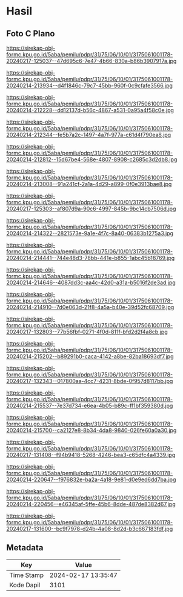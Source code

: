 # Hasil

## Foto C Plano

https://sirekap-obj-formc.kpu.go.id/5aba/pemilu/pdpr/31/75/06/10/01/3175061001178-20240217-125037--47d695c6-7e47-4b66-830a-b86b3907917a.jpg

https://sirekap-obj-formc.kpu.go.id/5aba/pemilu/pdpr/31/75/06/10/01/3175061001178-20240214-213934--d4f1846c-79c7-45bb-960f-0c9cfafe3566.jpg

https://sirekap-obj-formc.kpu.go.id/5aba/pemilu/pdpr/31/75/06/10/01/3175061001178-20240214-212228--dd12137d-b56c-4867-a531-0a95a4f58c0e.jpg

https://sirekap-obj-formc.kpu.go.id/5aba/pemilu/pdpr/31/75/06/10/01/3175061001178-20240214-212344--fe5b7a2c-1497-4a7f-977a-c61d4f790ea8.jpg

https://sirekap-obj-formc.kpu.go.id/5aba/pemilu/pdpr/31/75/06/10/01/3175061001178-20240214-212812--15d67be4-568e-4807-8908-c2685c3d2db8.jpg

https://sirekap-obj-formc.kpu.go.id/5aba/pemilu/pdpr/31/75/06/10/01/3175061001178-20240214-213008--91a241cf-2a1a-4d29-a899-0f0e3913bae8.jpg

https://sirekap-obj-formc.kpu.go.id/5aba/pemilu/pdpr/31/75/06/10/01/3175061001178-20240217-125303--af807d9a-90c6-4997-845b-9bc14cb7506d.jpg

https://sirekap-obj-formc.kpu.go.id/5aba/pemilu/pdpr/31/75/06/10/01/3175061001178-20240214-214322--2821573e-9a1e-4f7c-8a40-06383b1275a3.jpg

https://sirekap-obj-formc.kpu.go.id/5aba/pemilu/pdpr/31/75/06/10/01/3175061001178-20240214-214441--744e48d3-78bb-441e-b855-1abc45b18769.jpg

https://sirekap-obj-formc.kpu.go.id/5aba/pemilu/pdpr/31/75/06/10/01/3175061001178-20240214-214646--4087dd3c-aa4c-42d0-a31a-b5016f2de3ad.jpg

https://sirekap-obj-formc.kpu.go.id/5aba/pemilu/pdpr/31/75/06/10/01/3175061001178-20240214-214910--7d0e063d-21f8-4a5a-b40e-39d52fc68709.jpg

https://sirekap-obj-formc.kpu.go.id/5aba/pemilu/pdpr/31/75/06/10/01/3175061001178-20240217-132803--77b56fbf-0271-4f0d-811f-bfd2d2f4a8cb.jpg

https://sirekap-obj-formc.kpu.go.id/5aba/pemilu/pdpr/31/75/06/10/01/3175061001178-20240214-215202--b89291b0-caca-4142-a8be-82ba18693df7.jpg

https://sirekap-obj-formc.kpu.go.id/5aba/pemilu/pdpr/31/75/06/10/01/3175061001178-20240217-132343--017800aa-4cc7-4231-8bde-0f957d8117bb.jpg

https://sirekap-obj-formc.kpu.go.id/5aba/pemilu/pdpr/31/75/06/10/01/3175061001178-20240214-215537--7e37d734-e6ea-4b05-b89c-ff1bf359380d.jpg

https://sirekap-obj-formc.kpu.go.id/5aba/pemilu/pdpr/31/75/06/10/01/3175061001178-20240214-215700--ca2127e8-8b34-4da8-9840-026fe60a0a30.jpg

https://sirekap-obj-formc.kpu.go.id/5aba/pemilu/pdpr/31/75/06/10/01/3175061001178-20240217-131408--f94b9418-5268-4246-bea3-c65dfc4a4339.jpg

https://sirekap-obj-formc.kpu.go.id/5aba/pemilu/pdpr/31/75/06/10/01/3175061001178-20240214-220647--f976832e-ba2a-4a18-9e81-d0e9ed6dd7ba.jpg

https://sirekap-obj-formc.kpu.go.id/5aba/pemilu/pdpr/31/75/06/10/01/3175061001178-20240214-220456--e46345af-5ffe-45b6-8dde-487de8382d67.jpg

https://sirekap-obj-formc.kpu.go.id/5aba/pemilu/pdpr/31/75/06/10/01/3175061001178-20240217-131600--bc9f7978-d24b-4a08-8d2d-b3c667183fdf.jpg


## Metadata

| Key        | Value               |
| ---------- | ------------------- |
| Time Stamp | 2024-02-17 13:35:47 |
| Kode Dapil | 3101                |



